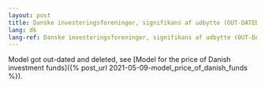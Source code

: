 ```yaml
---
layout: post
title: Danske investeringsforeninger, signifikans af udbytte (OUT-DATED)
lang: dk
lang-ref: Danske investeringsforeninger, signifikans af udbytte (OUT-DATED)
---
```


Model got out-dated and deleted, see [Model for the price of Danish investment funds]({% post_url 2021-05-09-model_price_of_danish_funds %}).

